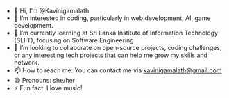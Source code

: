 - 👋 Hi, I’m @Kavinigamalath
- 👀 I’m interested in coding, particularly in  web development, AI, game development.
- 🌱 I’m currently learning at Sri Lanka Institute of Information Technology (SLIIT), focusing on Software Engineering
- 💞️ I’m looking to collaborate on open-source projects, coding challenges, or any interesting tech projects that can help me grow my skills and network.
- 📫 How to reach me: You can contact me via kavinigamalath@gmail.com
- 😄 Pronouns: she/her
- ⚡ Fun fact: I love music!

<!---
Kavinigamalath/Kavinigamalath is a ✨ special ✨ repository because its `README.md` (this file) appears on your GitHub profile.
You can click the Preview link to take a look at your changes.
--->

